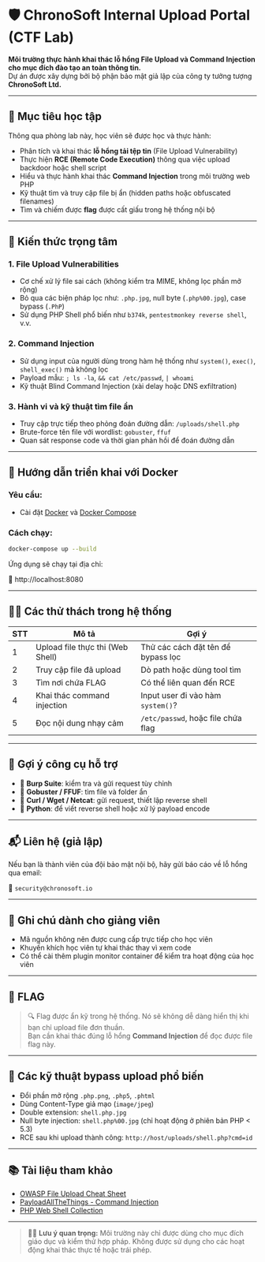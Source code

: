 
# 🛡️ ChronoSoft Internal Upload Portal (CTF Lab)

**Môi trường thực hành khai thác lỗ hổng File Upload và Command Injection cho mục đích đào tạo an toàn thông tin.**  
Dự án được xây dựng bởi bộ phận bảo mật giả lập của công ty tưởng tượng **ChronoSoft Ltd.**

---

## 🎯 Mục tiêu học tập

Thông qua phòng lab này, học viên sẽ được học và thực hành:

- Phân tích và khai thác **lỗ hổng tải tệp tin** (File Upload Vulnerability)
- Thực hiện **RCE (Remote Code Execution)** thông qua việc upload backdoor hoặc shell script
- Hiểu và thực hành khai thác **Command Injection** trong môi trường web PHP
- Kỹ thuật tìm và truy cập file bị ẩn (hidden paths hoặc obfuscated filenames)
- Tìm và chiếm được **flag** được cất giấu trong hệ thống nội bộ

---

## 🧪 Kiến thức trọng tâm

### 1. File Upload Vulnerabilities

- Cơ chế xử lý file sai cách (không kiểm tra MIME, không lọc phần mở rộng)
- Bỏ qua các biện pháp lọc như: `.php.jpg`, null byte (`.php%00.jpg`), case bypass (`.PhP`)
- Sử dụng PHP Shell phổ biến như `b374k`, `pentestmonkey reverse shell`, v.v.

### 2. Command Injection

- Sử dụng input của người dùng trong hàm hệ thống như `system()`, `exec()`, `shell_exec()` mà không lọc
- Payload mẫu: `; ls -la`, `&& cat /etc/passwd`, `| whoami`
- Kỹ thuật Blind Command Injection (xài delay hoặc DNS exfiltration)

### 3. Hành vi và kỹ thuật tìm file ẩn

- Truy cập trực tiếp theo phỏng đoán đường dẫn: `/uploads/shell.php`
- Brute-force tên file với wordlist: `gobuster`, `ffuf`
- Quan sát response code và thời gian phản hồi để đoán đường dẫn

---

## 🚀 Hướng dẫn triển khai với Docker

### Yêu cầu:

- Cài đặt [Docker](https://www.docker.com/) và [Docker Compose](https://docs.docker.com/compose/)

### Cách chạy:

```bash
docker-compose up --build
```

Ứng dụng sẽ chạy tại địa chỉ:

🔗 http://localhost:8080

---

## 🕵️‍♀️ Các thử thách trong hệ thống

| STT | Mô tả | Gợi ý |
|-----|------|-------|
| 1 | Upload file thực thi (Web Shell) | Thử các cách đặt tên để bypass lọc |
| 2 | Truy cập file đã upload | Dò path hoặc dùng tool tìm |
| 3 | Tìm nơi chứa FLAG | Có thể liên quan đến RCE |
| 4 | Khai thác command injection | Input user đi vào hàm `system()`? |
| 5 | Đọc nội dung nhạy cảm | `/etc/passwd`, hoặc file chứa flag |

---

## 🧰 Gợi ý công cụ hỗ trợ

- 🧪 **Burp Suite**: kiểm tra và gửi request tùy chỉnh
- 📁 **Gobuster / FFUF**: tìm file và folder ẩn
- 🐚 **Curl / Wget / Netcat**: gửi request, thiết lập reverse shell
- 🐍 **Python**: để viết reverse shell hoặc xử lý payload encode

---

## 📬 Liên hệ (giả lập)

Nếu bạn là thành viên của đội bảo mật nội bộ, hãy gửi báo cáo về lỗ hổng qua email:

📧 `security@chronosoft.io`

---

## 🔐 Ghi chú dành cho giảng viên

- Mã nguồn không nên được cung cấp trực tiếp cho học viên
- Khuyến khích học viên tự khai thác thay vì xem code
- Có thể cài thêm plugin monitor container để kiểm tra hoạt động của học viên

---

## 🏁 FLAG

> 🔍 Flag được ẩn kỹ trong hệ thống. Nó sẽ không dễ dàng hiển thị khi bạn chỉ upload file đơn thuần.  
> Bạn cần khai thác đúng lỗ hổng **Command Injection** để đọc được file flag này.

---

## 📌 Các kỹ thuật bypass upload phổ biến

- Đổi phần mở rộng `.php.png`, `.php5`, `.phtml`
- Dùng Content-Type giả mạo (`image/jpeg`)
- Double extension: `shell.php.jpg`
- Null byte injection: `shell.php%00.jpg` (chỉ hoạt động ở phiên bản PHP < 5.3)
- RCE sau khi upload thành công: `http://host/uploads/shell.php?cmd=id`

---

## 📚 Tài liệu tham khảo

- [OWASP File Upload Cheat Sheet](https://cheatsheetseries.owasp.org/cheatsheets/File_Upload_Cheat_Sheet.html)
- [PayloadAllTheThings - Command Injection](https://github.com/swisskyrepo/PayloadsAllTheThings/tree/master/Command%20Injection)
- [PHP Web Shell Collection](https://github.com/tennc/webshell)

---

> 🧑‍💻 **Lưu ý quan trọng:** Môi trường này chỉ được dùng cho mục đích giáo dục và kiểm thử hợp pháp. Không được sử dụng cho các hoạt động khai thác thực tế hoặc trái phép.

